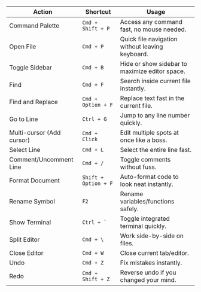 | **Action**                | **Shortcut**   | **Usage**                             |
| ------------------------- | -------------------- | ----------------------------------------------- |
| Command Palette           | `Cmd + Shift + P`    | Access any command fast, no mouse needed.       |
| Open File                 | `Cmd + P`            | Quick file navigation without leaving keyboard. |
| Toggle Sidebar            | `Cmd + B`            | Hide or show sidebar to maximize editor space.  |
| Find                      | `Cmd + F`            | Search inside current file instantly.           |
| Find and Replace          | `Cmd + Option + F`   | Replace text fast in the current file.          |
| Go to Line                | `Ctrl + G`           | Jump to any line number quickly.                |
| Multi-cursor (Add cursor) | `Cmd + Click`        | Edit multiple spots at once like a boss.        |
| Select Line               | `Cmd + L`            | Select the entire line fast.                    |
| Comment/Uncomment Line    | `Cmd + /`            | Toggle comments without fuss.                   |
| Format Document           | `Shift + Option + F` | Auto-format code to look neat instantly.        |
| Rename Symbol             | `F2`                 | Rename variables/functions safely.              |
| Show Terminal             | `` Ctrl + ` ``       | Toggle integrated terminal quickly.             |
| Split Editor              | `Cmd + \`            | Work side-by-side on files.                     |
| Close Editor              | `Cmd + W`            | Close current tab/editor.                       |
| Undo                      | `Cmd + Z`            | Fix mistakes instantly.                         |
| Redo                      | `Cmd + Shift + Z`    | Reverse undo if you changed your mind.          |
